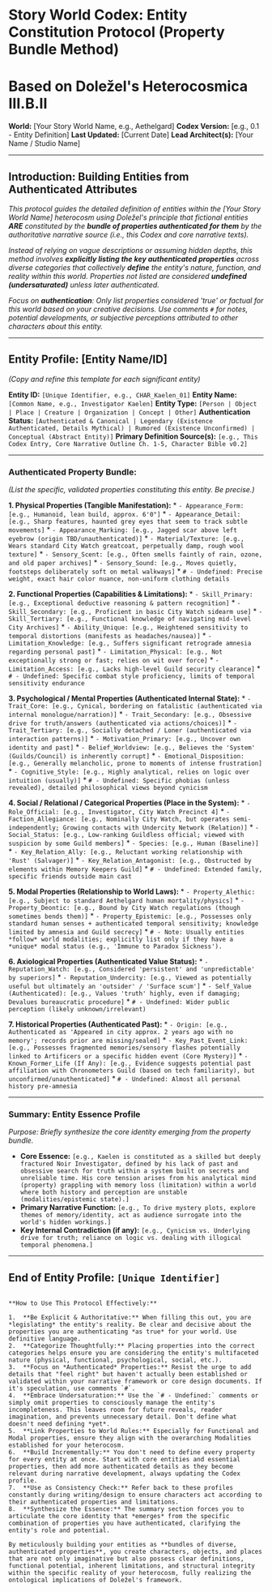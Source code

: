
# Story World Codex: Entity Constitution Protocol (Property Bundle Method)
# Based on Doležel's Heterocosmica III.B.II

**World:** [Your Story World Name, e.g., Aethelgard]
**Codex Version:** [e.g., 0.1 - Entity Definition]
**Last Updated:** [Current Date]
**Lead Architect(s):** [Your Name / Studio Name]

---

## Introduction: Building Entities from Authenticated Attributes

*This protocol guides the detailed definition of entities within the [Your Story World Name] heterocosm using Doležel's principle that fictional entities **ARE** constituted by the **bundle of properties authenticated for them** by the authoritative narrative source (i.e., this Codex and core narrative texts).*

*Instead of relying on vague descriptions or assuming hidden depths, this method involves **explicitly listing the key authenticated properties** across diverse categories that collectively **define** the entity's nature, function, and reality within this world. Properties not listed are considered **undefined (undersaturated)** unless later authenticated.*

*Focus on **authentication**: Only list properties considered 'true' or factual *for this world* based on your creative decisions. Use comments `#` for notes, potential developments, or subjective perceptions attributed *to other characters* about this entity.*

---

## Entity Profile: [Entity Name/ID]

*(Copy and refine this template for each significant entity)*

**Entity ID:** `[Unique Identifier, e.g., CHAR_Kaelen_01]`
**Entity Name:** `[Common Name, e.g., Investigator Kaelen]`
**Entity Type:** `[Person | Object | Place | Creature | Organization | Concept | Other]`
**Authentication Status:** `[Authenticated & Canonical | Legendary (Existence Authenticated, Details Mythical) | Rumored (Existence Unconfirmed) | Conceptual (Abstract Entity)]`
**Primary Definition Source(s):** `[e.g., This Codex Entry, Core Narrative Outline Ch. 1-5, Character Bible v0.2]`

---

### Authenticated Property Bundle:

*(List the specific, validated properties constituting this entity. Be precise.)*

**1. Physical Properties (Tangible Manifestation):**
    *   `- Appearance_Form: [e.g., Humanoid, lean build, approx. 6'0"]`
    *   `- Appearance_Detail: [e.g., Sharp features, haunted grey eyes that seem to track subtle movements]`
    *   `- Appearance_Marking: [e.g., Jagged scar above left eyebrow (origin TBD/unauthenticated)]`
    *   `- Material/Texture: [e.g., Wears standard City Watch greatcoat, perpetually damp, rough wool texture]`
    *   `- Sensory_Scent: [e.g., Often smells faintly of rain, ozone, and old paper archives]`
    *   `- Sensory_Sound: [e.g., Moves quietly, footsteps deliberately soft on metal walkways]`
    *   `# - Undefined: Precise weight, exact hair color nuance, non-uniform clothing details`

**2. Functional Properties (Capabilities & Limitations):**
    *   `- Skill_Primary: [e.g., Exceptional deductive reasoning & pattern recognition]`
    *   `- Skill_Secondary: [e.g., Proficient in basic City Watch sidearm use]`
    *   `- Skill_Tertiary: [e.g., Functional knowledge of navigating mid-level City Archives]`
    *   `- Ability_Unique: [e.g., Heightened sensitivity to temporal distortions (manifests as headaches/nausea)]`
    *   `- Limitation_Knowledge: [e.g., Suffers significant retrograde amnesia regarding personal past]`
    *   `- Limitation_Physical: [e.g., Not exceptionally strong or fast; relies on wit over force]`
    *   `- Limitation_Access: [e.g., Lacks high-level Guild security clearance]`
    *   `# - Undefined: Specific combat style proficiency, limits of temporal sensitivity endurance`

**3. Psychological / Mental Properties (Authenticated Internal State):**
    *   `- Trait_Core: [e.g., Cynical, bordering on fatalistic (authenticated via internal monologue/narration)]`
    *   `- Trait_Secondary: [e.g., Obsessive drive for truth/answers (authenticated via actions/choices)]`
    *   `- Trait_Tertiary: [e.g., Socially detached / Loner (authenticated via interaction patterns)]`
    *   `- Motivation_Primary: [e.g., Uncover own identity and past]`
    *   `- Belief_Worldview: [e.g., Believes the 'System' (Guilds/Council) is inherently corrupt]`
    *   `- Emotional_Disposition: [e.g., Generally melancholic, prone to moments of intense frustration]`
    *   `- Cognitive_Style: [e.g., Highly analytical, relies on logic over intuition (usually)]`
    *   `# - Undefined: Specific phobias (unless revealed), detailed philosophical views beyond cynicism`

**4. Social / Relational / Categorical Properties (Place in the System):**
    *   `- Role_Official: [e.g., Investigator, City Watch Precinct 4]`
    *   `- Faction_Allegiance: [e.g., Nominally City Watch, but operates semi-independently; Growing contacts with Undercity Network (Relation)]`
    *   `- Social_Status: [e.g., Low-ranking Guildless official; viewed with suspicion by some Guild members]`
    *   `- Species: [e.g., Human (Baseline)]`
    *   `- Key_Relation_Ally: [e.g., Reluctant working relationship with 'Rust' (Salvager)]`
    *   `- Key_Relation_Antagonist: [e.g., Obstructed by elements within Memory Keepers Guild]`
    *   `# - Undefined: Extended family, specific friends outside main cast`

**5. Modal Properties (Relationship to World Laws):**
    *   `- Property_Alethic: [e.g., Subject to standard Aethelgard human mortality/physics]`
    *   `- Property_Deontic: [e.g., Bound by City Watch regulations (though sometimes bends them)]`
    *   `- Property_Epistemic: [e.g., Possesses only standard human senses + authenticated temporal sensitivity; knowledge limited by amnesia and Guild secrecy]`
    *   `# - Note: Usually entities *follow* world modalities; explicitly list only if they have a *unique* modal status (e.g., 'Immune to Paradox Sickness').`

**6. Axiological Properties (Authenticated Value Status):**
    *   `- Reputation_Watch: [e.g., Considered 'persistent' and 'unpredictable' by superiors]`
    *   `- Reputation_Undercity: [e.g., Viewed as potentially useful but ultimately an 'outsider' / 'Surface scum']`
    *   `- Self_Value (Authenticated): [e.g., Values 'truth' highly, even if damaging; Devalues bureaucratic procedure]`
    *   `# - Undefined: Wider public perception (likely unknown/irrelevant)`

**7. Historical Properties (Authenticated Past):**
    *   `- Origin: [e.g., Authenticated as 'Appeared in city approx. 2 years ago with no memory'; records prior are missing/sealed]`
    *   `- Key_Past_Event_Link: [e.g., Possesses fragmented memories/sensory flashes potentially linked to Artificers or a specific hidden event (Core Mystery)]`
    *   `- Known_Former_Life (If Any): [e.g., Evidence suggests potential past affiliation with Chronometers Guild (based on tech familiarity), but unconfirmed/unauthenticated]`
    *   `# - Undefined: Almost all personal history pre-amnesia`

---

### Summary: Entity Essence Profile

*Purpose: Briefly synthesize the core identity emerging from the property bundle.*

*   **Core Essence:** `[e.g., Kaelen is constituted as a skilled but deeply fractured Noir Investigator, defined by his lack of past and obsessive search for truth within a system built on secrets and unreliable time. His core tension arises from his analytical mind (property) grappling with memory loss (limitation) within a world where both history and perception are unstable (modalities/epistemic state).] `
*   **Primary Narrative Function:** `[e.g., To drive mystery plots, explore themes of memory/identity, act as audience surrogate into the world's hidden workings.]`
*   **Key Internal Contradiction (if any):** `[e.g., Cynicism vs. Underlying drive for truth; reliance on logic vs. dealing with illogical temporal phenomena.]`

---
**End of Entity Profile: `[Unique Identifier]`**
---
```

**How to Use This Protocol Effectively:**

1.  **Be Explicit & Authoritative:** When filling this out, you are *legislating* the entity's reality. Be clear and decisive about the properties you are authenticating *as true* for your world. Use definitive language.
2.  **Categorize Thoughtfully:** Placing properties into the correct categories helps ensure you are considering the entity's multifaceted nature (physical, functional, psychological, social, etc.).
3.  **Focus on *Authenticated* Properties:** Resist the urge to add details that "feel right" but haven't actually been established or validated within your narrative framework or core design documents. If it's speculation, use comments `#`.
4.  **Embrace Undersaturation:** Use the `# - Undefined:` comments or simply omit properties to consciously manage the entity's incompleteness. This leaves room for future reveals, reader imagination, and prevents unnecessary detail. Don't define what doesn't need defining *yet*.
5.  **Link Properties to World Rules:** Especially for Functional and Modal properties, ensure they align with the overarching Modalities established for your heterocosm.
6.  **Build Incrementally:** You don't need to define every property for every entity at once. Start with core entities and essential properties, then add more authenticated details as they become relevant during narrative development, always updating the Codex profile.
7.  **Use as Consistency Check:** Refer back to these profiles constantly during writing/design to ensure characters act according to their authenticated properties and limitations.
8.  **Synthesize the Essence:** The summary section forces you to articulate the core identity that *emerges* from the specific combination of properties you have authenticated, clarifying the entity's role and potential.

By meticulously building your entities as **bundles of diverse, authenticated properties**, you create characters, objects, and places that are not only imaginative but also possess clear definitions, functional potential, inherent limitations, and structural integrity within the specific reality of your heterocosm, fully realizing the ontological implications of Doležel's framework.